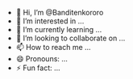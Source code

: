 - 👋 Hi, I’m @Banditenkororo
- 👀 I’m interested in ...
- 🌱 I’m currently learning ...
- 💞️ I’m looking to collaborate on ...
- 📫 How to reach me ...
- 😄 Pronouns: ...
- ⚡ Fun fact: ...

<!---
Banditenkororo/Banditenkororo is a ✨ special ✨ repository because its `README.md` (this file) appears on your GitHub profile.
You can click the Preview link to take a look at your changes.
--->
